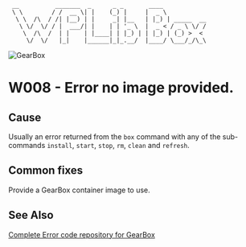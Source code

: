 ```
 __          _______  _      _ _       ____
 \ \        / /  __ \| |    (_) |     |  _ \
  \ \  /\  / /| |__) | |     _| |__   | |_) | _____  __
   \ \/  \/ / |  ___/| |    | | '_ \  |  _ < / _ \ \/ /
    \  /\  /  | |    | |____| | |_) | | |_) | (_) >  <
     \/  \/   |_|    |______|_|_.__/  |____/ \___/_/\_\
```

![GearBox](https://github.com/wplib/box-scripts/blob/master/GearBox-100x.png)

# W008 - Error no image provided.

## Cause
Usually an error returned from the `box` command with any of the sub-commands `install`, `start`, `stop`, `rm`, `clean` and `refresh`.

## Common fixes
Provide a GearBox container image to use.


### 


## See Also
[Complete Error code repository for GearBox](https://github.com/wplib/box-scripts/tree/master/docs/errors)

